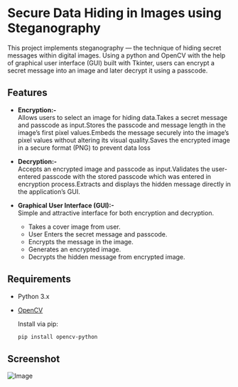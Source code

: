 # Secure Data Hiding in Images using Steganography

This project implements steganography — the technique of hiding secret messages within digital images. Using a python and OpenCV with the help of graphical user interface (GUI) built with Tkinter, users can encrypt a secret message into an image and later decrypt it using a passcode. 

## Features

- **Encryption:-**  
  Allows users to select an image for hiding data.Takes a secret message and passcode as input.Stores the passcode and message length in the image’s first pixel values.Embeds the message securely into the image’s pixel values without altering its visual quality.Saves the encrypted image in a secure format (PNG) to prevent data loss

- **Decryption:-**  
  Accepts an encrypted image and passcode as input.Validates the user-entered passcode with the stored passcode which was entered in encryption process.Extracts and displays the hidden message directly in the application’s GUI.

- **Graphical User Interface (GUI):-**  
  Simple and attractive interface for both encryption and decryption.
  - Takes a cover image from user.
  - User Enters the secret message and passcode.
  - Encrypts the message in the image.
  - Generates an encrypted image.
  - Decrypts the hidden message from encrypted image.

## Requirements

- Python 3.x
- [OpenCV](https://pypi.org/project/opencv-python/)

  Install via pip:  
  ```bash
  pip install opencv-python

## Screenshot
![Image](https://github.com/Akshatakirve38/Steganography/blob/3ec9c0e51af7631fb6539714b79d4bf7d7861d60/Result.png)

